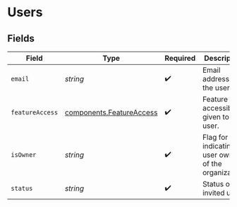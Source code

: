 # Users


## Fields

| Field                                                                | Type                                                                 | Required                                                             | Description                                                          | Example                                                              |
| -------------------------------------------------------------------- | -------------------------------------------------------------------- | -------------------------------------------------------------------- | -------------------------------------------------------------------- | -------------------------------------------------------------------- |
| `email`                                                              | *string*                                                             | :heavy_check_mark:                                                   | Email address of the user.                                           | pendingInvitedUser@company.com                                       |
| `featureAccess`                                                      | [components.FeatureAccess](../../models/components/featureaccess.md) | :heavy_check_mark:                                                   | Feature accessiblity given to the user.                              |                                                                      |
| `isOwner`                                                            | *string*                                                             | :heavy_check_mark:                                                   | Flag for indicating is user owner of the organization.               | true                                                                 |
| `status`                                                             | *string*                                                             | :heavy_check_mark:                                                   | Status of the invited user.                                          | active                                                               |